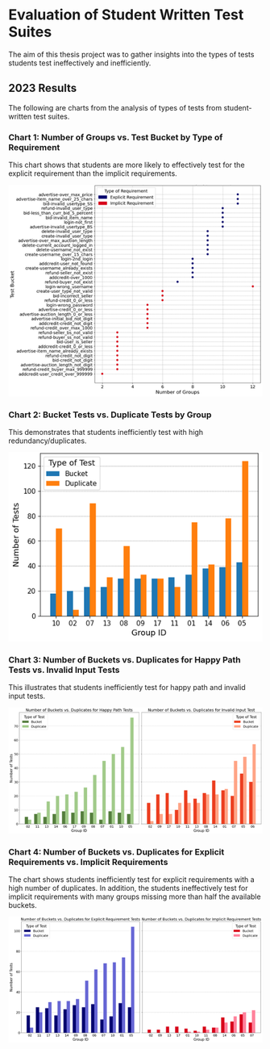 # Evaluation of Student Written Test Suites
The aim of this thesis project was to gather insights into the types of tests students test ineffectively and inefficiently.

## 2023 Results
The following are charts from the analysis of types of tests from student-written test suites.

### Chart 1: Number of Groups vs. Test Bucket by Type of Requirement
This chart shows that students are more likely to effectively test for the explicit requirement than the implicit requirements.

<img src="img/chart1-num-groups.png" class="center">

### Chart 2: Bucket Tests vs. Duplicate Tests by Group
This demonstrates that students inefficiently test with high redundancy/duplicates.

<img src="img/chart2-buckets-duplicates.png" class="center">

### Chart 3: Number of Buckets vs. Duplicates for Happy Path Tests vs. Invalid Input Tests
This illustrates that students inefficiently test for happy path and invalid input tests.

<img src="img/chart3-happy.png" width=700 class="center">

### Chart 4: Number of Buckets vs. Duplicates for Explicit Requirements vs. Implicit Requirements
The chart shows students inefficiently test for explicit requirements with a high number of duplicates. In addition, the students ineffectively test for implicit requirements with many groups missing more than half the available buckets.

<img src="img/chart4-requirement.png" width=700 class="center">
